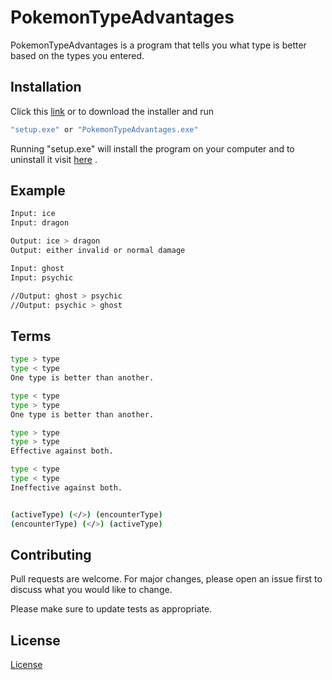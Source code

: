 # PokemonTypeAdvantages

PokemonTypeAdvantages is a program that tells you what type is better based on the types you entered.

## Installation

Click this [link](https://drive.google.com/drive/folders/1-uBxfleuJBeAabxwH6LfYdJ3LahMcGr4?usp=sharing) or to download the installer and run 

```bash
"setup.exe" or "PokemonTypeAdvantages.exe"
```
Running "setup.exe" will install the program on your computer and to uninstall it visit [here](https://support.microsoft.com/en-us/windows/uninstall-or-remove-apps-and-programs-in-windows-10-4b55f974-2cc6-2d2b-d092-5905080eaf98) .

## Example

```bash
Input: ice
Input: dragon

Output: ice > dragon
Output: either invalid or normal damage
```
```bash
Input: ghost
Input: psychic

//Output: ghost > psychic
//Output: psychic > ghost
```

## Terms

```bash
type > type
type < type
One type is better than another.

type < type
type > type
One type is better than another.

type > type
type > type
Effective against both.

type < type
type < type
Ineffective against both.


(activeType) (</>) (encounterType)
(encounterType) (</>) (activeType)
```

## Contributing
Pull requests are welcome. For major changes, please open an issue first to discuss what you would like to change.

Please make sure to update tests as appropriate.

## License
[License](https://www.youtube.com/watch?v=dQw4w9WgXcQ&ab)
